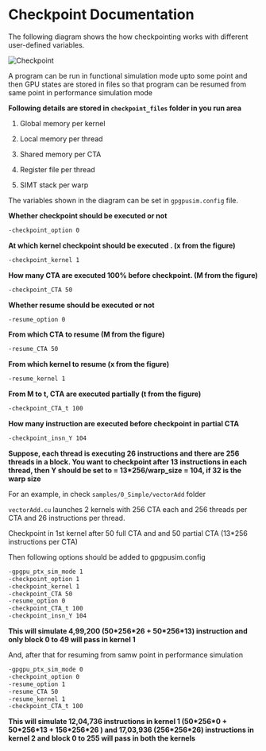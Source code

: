 # Checkpoint Documentation

The following diagram shows the how checkpointing works with different user-defined variables.

![Checkpoint](doc/checkpoint.png)

A program can be run in functional simulation mode upto some point and then GPU states are stored in files so that program can be resumed from same point in performance simulation mode

**Following details are stored in `checkpoint_files` folder in you run area**

1. Global memory per kernel

2. Local memory per thread

3. Shared memory per CTA

4. Register file per thread

5. SIMT stack per warp

The variables shown in the diagram can be set in `gpgpusim.config` file.

**Whether checkpoint should be executed or not**

```bash
-checkpoint_option 0
```

**At which kernel checkpoint should be executed . (x from the figure)**

```bash
-checkpoint_kernel 1
```

**How many CTA are executed 100% before checkpoint. (M from the figure)**

```bash
-checkpoint_CTA 50
```

**Whether resume should be executed or not**

```bash
-resume_option 0
```

**From which CTA to resume (M from the figure)**

```bash
-resume_CTA 50
```

**From which kernel to resume (x from the figure)**

```bash
-resume_kernel 1
```

**From M to t, CTA are executed partially (t from the figure)**

```bash
-checkpoint_CTA_t 100
```

**How many instruction are executed before checkpoint in partial CTA**

```bash
-checkpoint_insn_Y 104
```

**Suppose, each thread is executing 26 instructions and there are 256 threads in a block. You want to checkpoint after 13 instructions in each thread, then Y should be set to = 13\*256/warp\_size = 104, if 32 is the warp size**

For an example, in check `samples/0_Simple/vectorAdd` folder

`vectorAdd.cu` launches 2 kernels with 256 CTA each and 256 threads per CTA and 26 instructions per thread.

Checkpoint in 1st kernel after 50 full CTA and and 50 partial CTA (13\*256 instructions per CTA)

Then following options should be added to gpgpusim.config

```bash
-gpgpu_ptx_sim_mode 1
-checkpoint_option 1
-checkpoint_kernel 1
-checkpoint_CTA 50
-resume_option 0
-checkpoint_CTA_t 100
-checkpoint_insn_Y 104
```

**This will simulate 4,99,200 (50\*256\*26 + 50\*256\*13) instruction and only block 0 to 49 will pass in kernel 1**

And, after that for resuming from samw point in performance simulation

```bash
-gpgpu_ptx_sim_mode 0
-checkpoint_option 0
-resume_option 1
-resume_CTA 50
-resume_kernel 1
-checkpoint_CTA_t 100
```

**This will simulate 12,04,736 instructions in kernel 1 (50\*256\*0 + 50\*256\*13 + 156\*256\*26 ) and 17,03,936 (256\*256\*26) instructions in kernel 2 and block 0 to 255 will pass in both the kernels**
